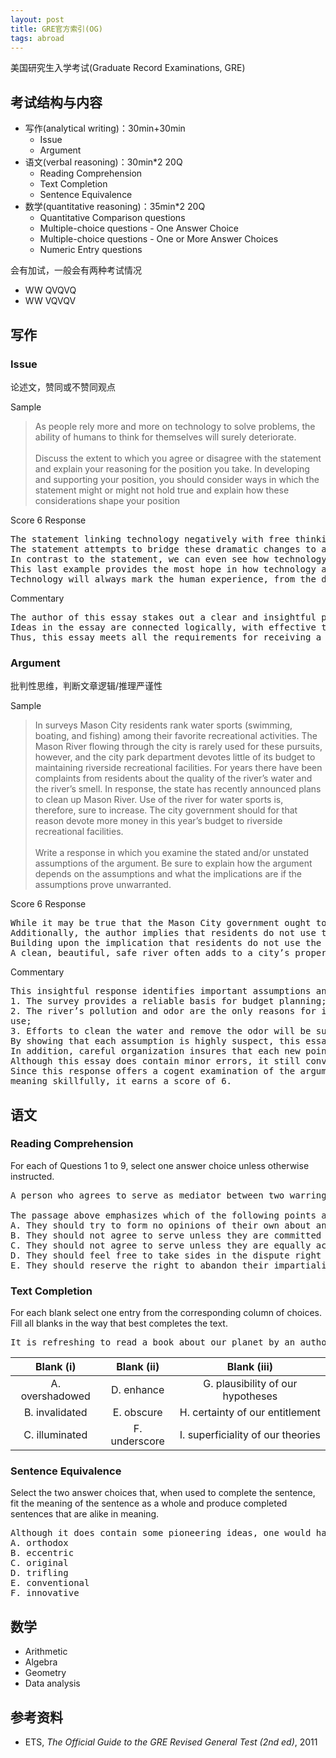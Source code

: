 ```yaml
---
layout: post
title: GRE官方索引(OG)
tags: abroad
---
```


美国研究生入学考试(Graduate Record Examinations, GRE)

## 考试结构与内容
* 写作(analytical writing)：30min+30min
	- Issue
	- Argument
* 语文(verbal reasoning)：30min\*2 20Q
	- Reading Comprehension
	- Text Completion
	- Sentence Equivalence
* 数学(quantitative reasoning)：35min\*2 20Q
	- Quantitative Comparison questions
	- Multiple-choice questions - One Answer Choice
	- Multiple-choice questions - One or More Answer Choices
	- Numeric Entry questions

<!--more-->

会有加试，一般会有两种考试情况
* WW QVQVQ
* WW VQVQV

## 写作
### Issue
论述文，赞同或不赞同观点

Sample
> As people rely more and more on technology to solve problems, the ability of humans to think for themselves will surely deteriorate.<br/><br/>
Discuss the extent to which you agree or disagree with the statement and explain your reasoning for the position you take. In developing and supporting your position, you should consider ways in which the statement might or might not hold true and explain how these considerations shape your position


Score 6 Response
<pre>
The statement linking technology negatively with free thinking plays on recent human experience over the past century. Surely there has been no time in history where the lived lives of people have changed more dramatically. A quick reflection on a typical day reveals how technology has revolutionized the world. Most people commute to work in an automobile that runs on an internal combustion engine. During the workday, chances are high that the employee will interact with a computer that processes information on silicon bridges that are .09 microns wide. Upon leaving home, family members will be reached through wireless networks that utilize satellites orbiting the earth. Each of these common occurences would have been inconceivable at the turn of the 19th century.
The statement attempts to bridge these dramatic changes to a reduction in the ability for humans to think for themselves. The assumption is that an increased reliance on technology negates the need for people to think creatively to solve previous quandaries. Looking back at the introduction, one could argue that without a car, computer, or mobile phone, the hypothetical worker would need to find alternate methods of transport, information processing, and communication. Technology short circuits this thinking by making the problems obsolete. However, this reliance on technology does not necessarily preclude the creativity that marks the human species. The prior examples reveal that technology allows for convenience. The car, computer, and phone all release additional time for people to live more efficiently. This efficiency does not preclude the need for humans to think for themselves. In fact, technology frees humanity to not only tackle new problems, but may itself create new issues that did not exist without technology. For example, the proliferation of automobiles has introduced a need for fuel conservation on a global scale. With increasing energy demands from emerging markets, global warming becomes a concern inconceivable to the horse-and-buggy generation. Likewise dependence on oil has created nation-states that are not dependent on taxation, allowing ruling parties to oppress minority groups such as women. Solutions to these complex problems require the unfettered imaginations of maverick scientists and politicians.
In contrast to the statement, we can even see how technology frees the human imagination. Consider how the digital revolution and the advent of the internet has allowed for an unprecedented exchange of ideas. WebMD, a popular internet portal for medical information, permits patients to self research symptoms for a more informed doctor visit. This exercise opens pathways of thinking that were previously closed off to the medical layman. With increased interdisciplinary interactions, inspiration can arrive from the most surprising corners. Jeffrey Sachs, one of the architects of the UN Millenium Development Goals, based his ideas on emergency care triage techniques. The unlikely marriage of economics and medicine has healed tense, hyperinflation environments from South America to Eastern Europe.
This last example provides the most hope in how technology actually provides hope to the future of humanity. By increasing our reliance on technology, impossible goals can now be achieved. Consider how the late 20th century witnessed the complete elimination of smallpox. This disease had ravaged the human race since prehistorical days, and yet with the technology of vaccines, free thinking humans dared to imagine a world free of smallpox. Using technology, battle plans were drawn out, and smallpox was systematically targeted and eradicated.
Technology will always mark the human experience, from the discovery of fire to the implementation of nanotechnology. Given the history of the human race, there will be no limit to the number of problems, both new and old, for us to tackle. There is no need to retreat to a Luddite attitude to new things, but rather embrace a hopeful posture to the possibilities that technology provides for new avenues of human imagination.
</pre>

Commentary
<pre>
The author of this essay stakes out a clear and insightful position on the issue and follows the specific instructions by discussing ways in which the statement might or might not hold true, using specific reasons and examples to support that position. The essay cogently argues that technology does not decrease our ability to think for ourselves. It merely provides “additional time for people to live more efficiently.” In fact, the problems that have developed alongside the growth of technology (pollution, political unrest in oil-producing nations) actually call for more creative thinking, not less. In further examples, the essay shows how technology allows for the linking of ideas that may never have been connected in the past (like medicine and economic models), pushing people to think in new ways. Examples are persuasive and fully developed; reasoning is logically sound and well supported.
Ideas in the essay are connected logically, with effective transitions used both between paragraphs (“However,” or “In contrast to the statement”) and within paragraphs. Sentence structure is varied and complex, and the essay clearly demonstrates facility with the “conventions of standard written English (i.e., grammar, usage, and mechanics)” (see Issue Scoring Guide, pages 37–38), with only minor errors appearing.
Thus, this essay meets all the requirements for receiving a top score, a 6.
</pre>

### Argument
批判性思维，判断文章逻辑/推理严谨性

Sample

> In surveys Mason City residents rank water sports (swimming, boating, and fishing) among their favorite recreational activities. The Mason River flowing through the city is rarely used for these pursuits, however, and the city park department devotes little of its budget to maintaining riverside recreational facilities. For years there have been complaints from residents about the quality of the river’s water and the river’s smell. In response, the state has recently announced plans to clean up Mason River. Use of the river for water sports is, therefore, sure to increase. The city government should for that reason devote more money in this year’s budget to riverside recreational facilities.<br/><br/>
Write a response in which you examine the stated and/or unstated assumptions of the argument. Be sure to explain how the argument depends on the assumptions and what the implications are if the assumptions prove unwarranted.

Score 6 Response
<pre>
While it may be true that the Mason City government ought to devote more money to riverside recreational facilities, this author’s argument does not make a cogent case for increased resources based on river use. It is easy to understand why city residents would want a cleaner river, but this argument is rife with holes and assumptions, and thus, not strong enough to lead to increased funding. Citing surveys of city residents, the author reports city resident’s love of water sports. It is not clear, however, the scope and validity of that survey. For example, the survey could have asked residents if they prefer using the river for water sports or would like to see a hydroelectric dam built, which may have swayed residents toward river sports. The sample may not have been representative of city residents, asking only those residents who live upon the river. The survey may have been 10 pages long, with 2 questions dedicated to river sports. We just do not know. Unless the survey is fully representative, valid, and reliable, it can not be used to effectively back the author’s argument.
Additionally, the author implies that residents do not use the river for swimming, boating, and fishing, despite their professed interest, because the water is polluted and smelly. While a polluted, smelly river would likely cut down on river sports, a concrete connection between the resident’s lack of river use and the river’s current state is not effectively made. Though there have been complaints, we do not know if there have been numerous complaints from a wide range of people, or perhaps from one or two individuals who made numerous complaints. To strengthen his/her argument, the author would benefit from implementing a normed survey asking a wide range of residents why they do not currently use the river.
Building upon the implication that residents do not use the river due to the quality of the river’s water and the smell, the author suggests that a river clean up will result in increased river usage. If the river’s water quality and smell result from problems which can be cleaned, this may be true. For example, if the decreased water quality and aroma is caused by pollution by factories along the river, this conceivably could be remedied. But if the quality and aroma results from the natural mineral deposits in the water or surrounding rock, this may not be true. There are some bodies of water which emit a strong smell of sulphur due to the geography of the area. This is not something likely to be afffected by a clean-up. Consequently, a river clean up may have no impact upon river usage. Regardless of whether the river’s quality is able to be improved or not, the author does not effectively show a connection between water quality and river usage.
A clean, beautiful, safe river often adds to a city’s property values, leads to increased tourism and revenue from those who come to take advantage of the river, and a better overall quality of life for residents. For these reasons, city government may decide to invest in improving riverside recreational facilities. However, this author’s argument is not likely significantly persuade the city goverment to allocate increased funding.
</pre>

Commentary
<pre>
This insightful response identifies important assumptions and thoroughly examines their implications. The proposal to spend more on riverside recreational facilities rests on a number of questionable assumptions, namely that:
1. The survey provides a reliable basis for budget planning;
2. The river’s pollution and odor are the only reasons for its limited recreational
use;
3. Efforts to clean the water and remove the odor will be successful.
By showing that each assumption is highly suspect, this essay demonstrates the weakness of the entire argument. For example, paragraph 2 points out that the survey might not have used a representative sample, might have offered limited choices, and might have contained very few questions on water sports. Paragraph 3 examines the tenuous connection between complaints and limited use of the river for recreation. Complaints about water quality and odor may be coming from only a few people, and even if such complaints are numerous, other completely different factors may be much more significant in reducing river usage. Finally, paragraph 4 explains that certain geologic features may prevent effective river cleanup. Details such as these provide compelling support.
In addition, careful organization insures that each new point builds upon the previous ones. Note, for example, the clear transitions at the beginning of paragraphs 3 and 4, as well as the logical sequence of sentences within paragraphs (specifically paragraph 4).
Although this essay does contain minor errors, it still conveys ideas fluently. Note the effective word choices (e.g.,“rife with . . . assumptions” and “may have swayed residents”). In addition, sentences are not merely varied; they also display skillful embedding of subordinate elements. Note, for example, the sustained parallelism in the first sentence of the concluding paragraph.
Since this response offers a cogent examination of the argument and also conveys
meaning skillfully, it earns a score of 6.
</pre>

## 语文
### Reading Comprehension
For each of Questions 1 to 9, select one answer choice unless otherwise instructed.

<pre>
A person who agrees to serve as mediator between two warring factions at the request of both abandons by so agreeing the right to take sides later. To take sides at a later point would be to suggest that the earlier presumptive impartiality was a sham.

The passage above emphasizes which of the following points about mediators?
A. They should try to form no opinions of their own about any issue that is related to the dispute.
B. They should not agree to serve unless they are committed to maintaining a stance of impartiality.
C. They should not agree to serve unless they are equally acceptable to all parties to a dispute.
D. They should feel free to take sides in the dispute right from the start, provided that they make their biases publicly known.
E. They should reserve the right to abandon their impartiality so as not to be open to the charge of having been deceitful.
</pre>

### Text Completion
For each blank select one entry from the corresponding column of choices. Fill all
blanks in the way that best completes the text.

<pre>
It is refreshing to read a book about our planet by an author who does not allow facts to be (i)__________ by politics: well aware of the political disputes about the effects of human activities on climate and biodiversity, this author does not permit them to (ii)__________ his comprehensive description of what we know about our biosphere. He emphasizes the enormous gaps in our knowledge, the sparseness of our observations, and the (iii)__________, calling attention to the many aspects of planetary evolution that must be better understood before we can accurately diagnose the condition of our planet.
</pre>

| Blank (i) | Blank (ii) | Blank (iii) |
| :---: | :---: | :---: |
| A. overshadowed | D. enhance | G. plausibility of our hypotheses |
| B. invalidated | E. obscure | H. certainty of our entitlement |
| C. illuminated | F. underscore | I. superficiality of our theories |

### Sentence Equivalence
Select the two answer choices that, when used to complete the sentence, fit the meaning of the sentence as a whole and produce completed sentences that are alike in meaning.

<pre>
Although it does contain some pioneering ideas, one would hardly characterize the work as __________.
A. orthodox
B. eccentric
C. original
D. trifling
E. conventional
F. innovative
</pre>

## 数学
* Arithmetic
* Algebra
* Geometry
* Data analysis

## 参考资料
* ETS, *The Official Guide to the GRE Revised General Test (2nd ed)*, 2011
